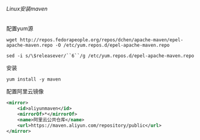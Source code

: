 ###### Linux安装maven

配置yum源
 ```
 wget http://repos.fedorapeople.org/repos/dchen/apache-maven/epel-apache-maven.repo -O /etc/yum.repos.d/epel-apache-maven.repo
 ```

```
sed -i s/\$releasever/``6``/g /etc/yum.repos.d/epel-apache-maven.repo
```

安装

```
yum install -y maven
```

配置阿里云镜像

```xml
<mirror>
    <id>aliyunmaven</id>
    <mirrorOf>*</mirrorOf>
    <name>阿里云公共仓库</name>
    <url>https://maven.aliyun.com/repository/public</url>
</mirror>
```

